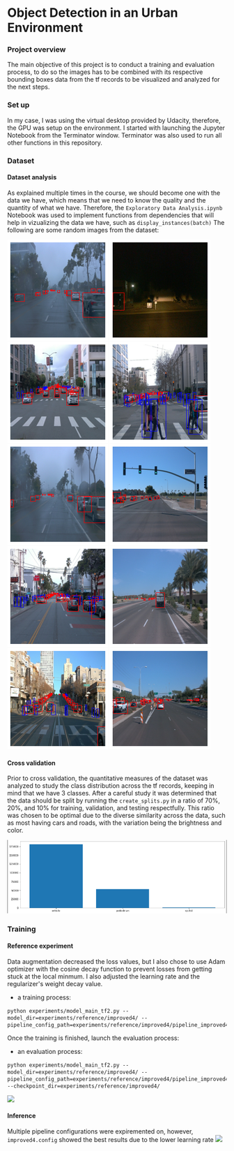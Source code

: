# Object Detection in an Urban Environment

### Project overview
The main objective of this project is to conduct a training and evaluation process, to do so the images has to be combined with its respective bounding boxes data from the tf records to be visualized and analyzed for the next steps. 

### Set up
In my case, I was using the virtual desktop provided by Udacity, therefore, the GPU was setup on the environment. I started with launching the Jupyter Notebook from the Terminator window. Terminator was also used to run all other functions in this repository.

### Dataset
#### Dataset analysis
As explained multiple times in the course, we should become one with the data we have, which means that we need to know the quality and the quantity of what we have. Therefore, the `Exploratory Data Analysis.ipynb` Notebook was used to implement functions from dependencies that will help in vizualizing the data we have, such as `display_instances(batch)`
The following are some random images from the dataset:

![](https://github.com/oalsheikh2/nd013-c1-vision-starter/blob/main/output.png)
![](https://github.com/oalsheikh2/nd013-c1-vision-starter/blob/main/output2.png)
![](https://github.com/oalsheikh2/nd013-c1-vision-starter/blob/main/output3.png)
![](https://github.com/oalsheikh2/nd013-c1-vision-starter/blob/main/output4.png)
![](https://github.com/oalsheikh2/nd013-c1-vision-starter/blob/main/output5.png)
![](https://github.com/oalsheikh2/nd013-c1-vision-starter/blob/main/output6.png)
![](https://github.com/oalsheikh2/nd013-c1-vision-starter/blob/main/output7.png)
![](https://github.com/oalsheikh2/nd013-c1-vision-starter/blob/main/output8.png)
![](https://github.com/oalsheikh2/nd013-c1-vision-starter/blob/main/output9.png)
![](https://github.com/oalsheikh2/nd013-c1-vision-starter/blob/main/output10.png)

#### Cross validation
Prior to cross validation, the quantitative measures of the dataset was analyzed to study the class distribution across the tf records, keeping in mind that we have 3 classes. After a careful study it was determined that the data should be split by running the `create_splits.py` in a ratio of 70%, 20%, and 10% for training, validation, and testing respectfully. This ratio was chosen to be optimal due to the diverse similarity across the data, such as most having cars and roads, with the variation being the brightness and color.

![](https://github.com/oalsheikh2/nd013-c1-vision-starter/blob/main/Screenshot2022-01-23125659.png)

### Training
#### Reference experiment
Data augmentation decreased the loss values, but I also chose to use Adam optimizer with the cosine decay function to prevent losses from getting stuck at the local minmum. I also adjusted the learning rate and the regularizer's weight decay value.
* a training process:
```
python experiments/model_main_tf2.py --model_dir=experiments/reference/improved4/ --pipeline_config_path=experiments/reference/improved4/pipeline_improved4.config
```
Once the training is finished, launch the evaluation process:
* an evaluation process:
```
python experiments/model_main_tf2.py --model_dir=experiments/reference/improved4/ --pipeline_config_path=experiments/reference/improved4/pipeline_improved4.config --checkpoint_dir=experiments/reference/improved4/
```
![](https://github.com/oalsheikh2/nd013-c1-vision-starter/blob/main/Screenshot_2022-01-23TensorBoard6.png)


#### Inference
Multiple pipeline configurations were expiremented on, however, `improved4.config` showed the best results due to the lower learning rate
![](https://github.com/oalsheikh2/nd013-c1-vision-starter/blob/main/animation.gif)
